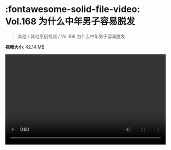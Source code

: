 # :fontawesome-solid-file-video: Vol.168 为什么中年男子容易脱发

> 其他 / 其他原创视频 / Vol.168 为什么中年男子容易脱发

**视频大小**: 42.14 MB

<video id="V-08af53de9bc9414790392f7f7ff6161f" width="512" height="288" preload="none" playsinline webkit-playsinline></video>